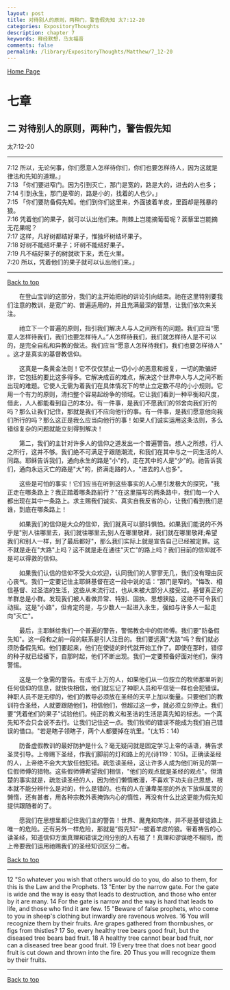```yaml
---
layout: post
title: 对待别人的原则，两种门，警告假先知 太7:12-20
categories: ExpositoryThoughts
description: chapter 7
keywords: 释经默想，马太福音
comments: false
permalink: /library/ExpositoryThoughts/Matthew/7_12-20
---
```

[ Home Page ]({{site.baseurl}}/index) <br>

<a name="0"></a>
# 七章 

## 二 对待别人的原则，两种门，警告假先知

太7:12-20

***

7:12 所以，无论何事，你们愿意人怎样待你们，你们也要怎样待人，因为这就是律法和先知的道理。」<br>
7:13 「你们要进窄门。因为引到灭亡，那门是宽的，路是大的，进去的人也多；<br>
7:14 引到永生，那门是窄的，路是小的，找着的人也少。」<br>
7:15 「你们要防备假先知。他们到你们这里来，外面披着羊皮，里面却是残暴的狼。<br>
7:16 凭着他们的果子，就可以认出他们来。荆棘上岂能摘葡萄呢？蒺藜里岂能摘无花果呢？<br>
7:17 这样，凡好树都结好果子，惟独坏树结坏果子。<br>
7:18 好树不能结坏果子；坏树不能结好果子。<br>
7:19 凡不结好果子的树就砍下来，丢在火里。<br>
7:20 所以，凭着他们的果子就可以认出他们来。」<br>

***

[Back to top](#0)

&emsp;&emsp;在登山宝训的这部分，我们的主开始把祂的讲论引向结束。祂在这里特别要我们注意的教训，是宽广的、普遍适用的，并且充满最深的智慧，让我们依次来关注。

&emsp;&emsp;祂立下一个普遍的原则，指引我们解决人与人之间所有的问题。我们应当“愿意人怎样待我们，我们也要怎样待人。”人怎样待我们，我们就怎样待人是不可以的，是完全自私和异教的做法。我们应当“愿意人怎样待我们，我们也要怎样待人” 。这才是真实的基督教信仰。

&emsp;&emsp;这真是一条黄金法则！它不仅仅禁止一切小小的恶意和报复，一切的欺骗奸诈，它包括的要比这多得多。它解决成百的难点，解决这个世界中人与人之间不断出现的难题。它使人无需为着我们在具体情况下的举止立定数不尽的小小规则。它用一个有力的原则，清扫整个容易起纷争的领域。它让我们看到一种平衡和尺度，借此，人人都能看到自己的本分。有一件事，是我们不愿我们的邻舍向我们行的吗？那么让我们记住，那就是我们不应向他行的事。有一件事，是我们愿意他向我们所行的吗？那么这正是我么应当向他行的事！如果人们诚实运用这条法则，多么错综复杂的问题就能立刻得到解决！

&emsp;&emsp;第二，我们的主针对许多人的信仰之道发出一个普遍警告。想人之所想，行人之所行，这并不够。我们绝不可满足于跟随潮流，和我们在其中与之一同生活的人同路。耶稣告诉我们，通向永生的路是"小"的，走在其中的人是"少"的。祂告诉我们，通向永远灭亡的路是"大"的，挤满走路的人，"进去的人也多"。

&emsp;&emsp;这些是可怕的事实！它们应当在听到这些事实的人心里引发极大的探究，"我正走在哪条路上？我正踏着哪条路前行？"在这里描写的两条路中，我们每一个人都出现在其中一条路上。求主赐我们诚实、真实自我反省的心，让我们看到我们是谁，到底在哪条路上！

&emsp;&emsp;如果我们的信仰是大众的信仰，我们就真可以颤抖惧怕。如果我们能说的不外乎是"别人往哪里去，我们就往哪里去;别人在哪里敬拜，我们就在哪里敬拜;希望我们和别人一样，到了最后都好"，那么我们实际上就是宣告自己已经被定罪。这不就是走在"大路"上吗？这不就是走在通往"灭亡"的路上吗？我们目前的信仰就不是可以得救的信仰。

&emsp;&emsp;如果我们认信的信仰不受大众欢迎，认同我们的人寥寥无几，我们没有理由灰心丧气。我们一定要记住主耶稣基督在这一段中说的话：”那门是窄的。"悔改、相信基督、过圣洁的生活，这些从未流行过，也从未被大部分人接受过。基督真正的羊群总是小群。发现我们被人看做异常、特别、固执、思想狭隘，这绝不可令我们动摇。这是"小路"，但肯定的是，与少数人一起进入永生，强如与许多人一起走向"灭亡"。

&emsp;&emsp;最后，主耶稣给我们一个普遍的警告，警惕教会中的假师傅。我们要"防备假先知"。这一段和之前一段的联系是引人注目的。我们要远离"大路"吗？我们就必须防备假先知。他们要起来，他们在使徒的时代就开始工作了。即使在那时，错缪的种子就已经播下，自那时起，他们不断出现。我们一定要预备好面对他们，保持警惕。

&emsp;&emsp;这是一个急需的警告。有成千上万的人，如果他们从一位按立的牧师那里听到任何信仰的信息，就快快相信，他们就忘记了神职人员和平信徒一样也会犯错误。神职人员不是无缪的，他们的教导必须放在圣经的天平上加以衡量。只要他们的教训符合圣经，人就要跟随他们，相信他们，但超过这一步，就必须立刻停止。我们要”凭着他们的果子"试验他们。纯正的教义和圣洁的生活是真先知的标志。一个真先知不会只会说不去行。让我们记住这一点。我们牧师的错误不能成为我们自己错误的借口。"若是瞎子领瞎子，两个人都要掉在坑里。"(太15：14)

&emsp;&emsp;防备虚假教训的最好防护是什么？毫无疑问就是固定学习上帝的话语，祷告求圣灵引导。上帝赐下圣经，作我们脚前的灯和路上的光(诗119：105)。正确读圣经的人，上帝绝不会大大放任他犯错。疏忽读圣经，这让许多人成为他们听见的第一位假师傅的猎物。这些假师傅希望我们相信，"他们的观点就是圣经的观点"。但清楚的事实就是，疏忽读圣经的人，因为他们懒惰散漫，不喜欢下功夫自己思想，根本就不能分辨什么是对的，什么是错的。也有的人在谦卑美丽的外衣下放纵属灵的懒惰，还有甚者，用各种宗教外表掩饰内心的惰性，再没有什么比这更能为假先知提供跟随者的了。

&emsp;&emsp;愿我们在思想里都记住我们主的警告！世界、魔鬼和肉体，并不是基督徒路上唯一的危险。还有另外一样危险，那就是”假先知"--披着羊皮的狼。带着祷告的心读圣经，知道信仰方面真理和错误之间分别的人有福了！真理和谬误绝不相同，而上帝要我们运用祂赐我们的圣经知识区分二者。

[Back to top](#0)

***

12 "So whatever you wish that others would do to you, do also to them, for this is the Law and the Prophets. 13 "Enter by the narrow gate. For the gate is wide and the way is easy that leads to destruction, and those who enter by it are many. 14 For the gate is narrow and the way is hard that leads to life, and those who find it are few. 15 "Beware of false prophets, who come to you in sheep's clothing but inwardly are ravenous wolves. 16 You will recognize them by their fruits. Are grapes gathered from thornbushes, or figs from thistles? 17 So, every healthy tree bears good fruit, but the diseased tree bears bad fruit. 18 A healthy tree cannot bear bad fruit, nor can a diseased tree bear good fruit. 19 Every tree that does not bear good fruit is cut down and thrown into the fire. 20 Thus you will recognize them by their fruits.

***

[Back to top](#0)

